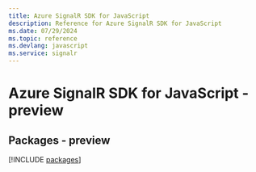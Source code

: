 ```yaml
---
title: Azure SignalR SDK for JavaScript
description: Reference for Azure SignalR SDK for JavaScript
ms.date: 07/29/2024
ms.topic: reference
ms.devlang: javascript
ms.service: signalr
---
```

# Azure SignalR SDK for JavaScript - preview
## Packages - preview
[!INCLUDE [packages](signalr-index.md)]